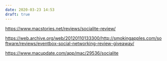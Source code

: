 ```yaml
---
date: 2020-03-23 14:53
draft: true
---
```


https://www.macstories.net/reviews/socialite-review/

https://web.archive.org/web/20120110133300/http://smokingapples.com/software/reviews/eventbox-social-networking-review-giveaway/

https://www.macupdate.com/app/mac/29536/socialite